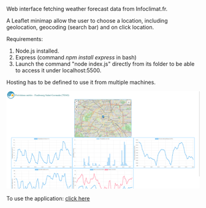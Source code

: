 Web interface fetching weather forecast data from Infoclimat.fr.

A Leaflet minimap allow the user to choose a location, including geolocation, geocoding (search bar) and on click location.

Requirements:

1. Node.js installed. 
2. Express (command _npm install express_ in bash)
3. Launch the command "node index.js" directly from its folder to be able to access it under localhost:5500.

Hosting has to be defined to use it from multiple machines.

![Interface](./public/images/image.png)

To use the application:
[click here](https://bloom-shy-tub.glitch.me/)
